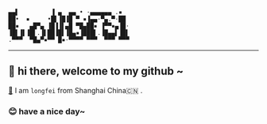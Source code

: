     ▄▄▌         ▐ ▄  ▄▄ • ·▄▄▄▄▄▄ .▪  
    ██•  ▪     •█▌▐█▐█ ▀ ▪▐▄▄·▀▄.▀·██ 
    ██▪   ▄█▀▄ ▐█▐▐▌▄█ ▀█▄██▪ ▐▀▀▪▄▐█·
    ▐█▌▐▌▐█▌.▐▌██▐█▌▐█▄▪▐███▌.▐█▄▄▌▐█▌
    .▀▀▀  ▀█▄▀▪▀▀ █▪·▀▀▀▀ ▀▀▀  ▀▀▀ ▀▀▀ 

---


## 👋   hi there, welcome to my github ~ 

[👾](https://longfeis.me/) I am `longfei` from Shanghai China🇨🇳 . 

### 😊  have a nice day~
